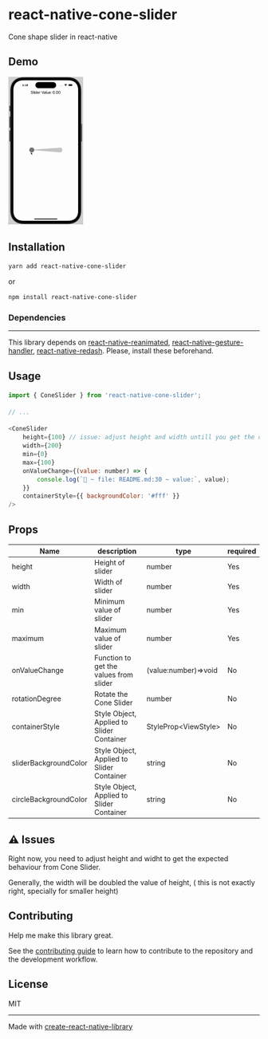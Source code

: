 # react-native-cone-slider

Cone shape slider in react-native

## Demo

<img  alt="react-native-cone-slider in action" src="https://github.com/mrpmohiburrahman/react-native-cone-slider/blob/main/example/cone-slider-demo.gif?raw=true" width="150" hight="200"/>  

## Installation

```sh
yarn add react-native-cone-slider
```

or

```sh
npm install react-native-cone-slider
```

### Dependencies

---
This library depends on [react-native-reanimated](https://docs.swmansion.com/react-native-reanimated/), [react-native-gesture-handler](https://docs.swmansion.com/react-native-gesture-handler/docs/), [react-native-redash](https://wcandillon.gitbook.io/redash/).
Please, install these beforehand.

## Usage

```js
import { ConeSlider } from 'react-native-cone-slider';

// ...

<ConeSlider
    height={100} // issue: adjust height and width untill you get the desired Cone Slider
    width={200}
    min={0}
    max={100}
    onValueChange={(value: number) => {
        console.log(`🚀 ~ file: README.md:30 ~ value:`, value);
    }}
    containerStyle={{ backgroundColor: '#fff' }}
/>
```

## Props

| Name |description| type |required |
|---------|---------|---------|---------|
| height  | Height of slider   |number | Yes   |
| width   | Width  of slider   |number | Yes   |
| min     | Minimum value of slider   |number | Yes   |
| maximum   | Maximum value of slider   |number | Yes   |
| onValueChange   | Function to get the values from slider   |(value:number)=>void | No   |
| rotationDegree  | Rotate the Cone Slider   |number | No   |
| containerStyle  | Style Object, Applied to Slider Container   |StyleProp\<ViewStyle\> | No   |
| sliderBackgroundColor  | Style Object, Applied to Slider Container   |string | No   |
| circleBackgroundColor  | Style Object, Applied to Slider Container   |string | No   |

## ⚠️ Issues

Right now, you need to adjust height and widht to get the expected behaviour from Cone Slider.

Generally, the width will be doubled the value of height, ( this is not exactly right, specially for smaller height)

## Contributing

Help me make this library great.

See the [contributing guide](CONTRIBUTING.md) to learn how to contribute to the repository and the development workflow.

## License

MIT

---

Made with [create-react-native-library](https://github.com/callstack/react-native-builder-bob)
